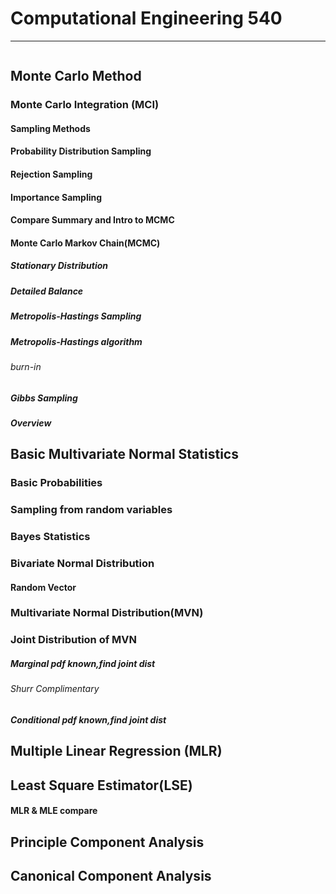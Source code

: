 # Computational Engineering 540

---





```

```

## Monte Carlo Method

### Monte Carlo Integration (MCI)

#### Sampling Methods

#### Probability Distribution Sampling

#### Rejection Sampling

#### Importance Sampling

#### Compare Summary and Intro to MCMC

#### Monte Carlo Markov Chain(MCMC)

##### Stationary Distribution

##### Detailed Balance

##### Metropolis-Hastings Sampling

##### Metropolis-Hastings algorithm

###### burn-in

##### Gibbs Sampling

##### Overview

## Basic Multivariate Normal Statistics

### Basic Probabilities

### Sampling from random variables

### Bayes Statistics

### Bivariate Normal Distribution

#### Random Vector

### Multivariate Normal Distribution(MVN)

### Joint Distribution of MVN

##### Marginal pdf known,find joint dist

###### Shurr Complimentary


##### Conditional pdf known,find joint dist

## Multiple Linear Regression (MLR)

## Least Square Estimator(LSE)

#### MLR & MLE compare

## Principle Component Analysis

## Canonical Component Analysis
